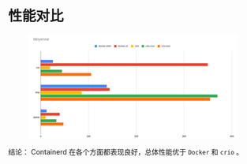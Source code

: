 # 性能对比

<figure><img src="../../.gitbook/assets/image (10) (1) (1) (1).png" alt=""><figcaption></figcaption></figure>

结论： Containerd 在各个方面都表现良好，总体性能优于 `Docker` 和 `crio` 。
